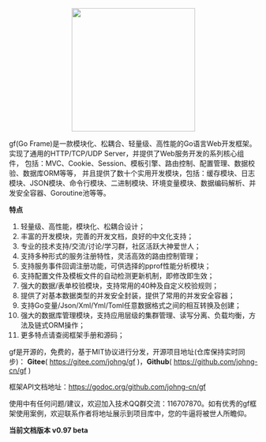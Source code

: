 <div align=center>
<img src="http://cover.kancloud.cn/johng/gf" width="250"/>
</div>

gf(Go Frame)是一款模块化、松耦合、轻量级、高性能的Go语言Web开发框架。
实现了通用的HTTP/TCP/UDP Server，并提供了Web服务开发的系列核心组件，
包括：MVC、Cookie、Session、模板引擎、路由控制、配置管理、数据校验、数据库ORM等等，
并且提供了数十个实用开发模块，包括：缓存模块、日志模块、JSON模块、命令行模块、二进制模块、环境变量模块、数据编码解析、并发安全容器、Goroutine池等等。

**特点**
1. 轻量级、高性能，模块化、松耦合设计；
1. 丰富的开发模块，完善的开发文档，良好的中文化支持；
1. 专业的技术支持/交流/讨论/学习群，社区活跃大神爱世人；
1. 支持多种形式的服务注册特性，灵活高效的路由控制管理；
1. 支持服务事件回调注册功能，可供选择的pprof性能分析模块；
1. 支持配置文件及模板文件的自动检测更新机制，即修改即生效；
1. 强大的数据/表单校验模块，支持常用的40种及自定义校验规则；
1. 提供了对基本数据类型的并发安全封装，提供了常用的并发安全容器；
1. 支持Go变量/Json/Xml/Yml/Toml任意数据格式之间的相互转换及创建；
1. 强大的数据库管理模块，支持应用层级的集群管理、读写分离、负载均衡，方法及链式ORM操作；
2. 更多特点请查阅框架手册和源码；

gf是开源的，免费的，基于MIT协议进行分发，开源项目地址(仓库保持实时同步)：
**Gitee**( https://gitee.com/johng/gf )，**Github**( https://github.com/johng-cn/gf )
	

框架API文档地址：https://godoc.org/github.com/johng-cn/gf 

使用中有任何问题/建议，欢迎加入技术QQ群交流：116707870。如有优秀的gf框架使用案例，欢迎联系作者将地址展示到项目库中，您的牛逼将被世人所瞻仰。



**当前文档版本 v0.97 beta**

